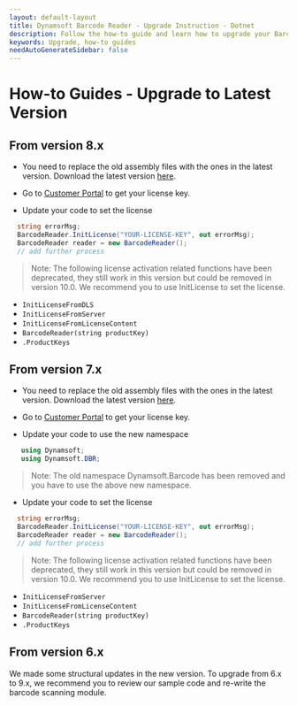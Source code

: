 ```yaml
---
layout: default-layout
title: Dynamsoft Barcode Reader - Upgrade Instruction - Dotnet
description: Follow the how-to guide and learn how to upgrade your Barcode Reader SDK version 6.x, 7.x or 8.x built for .NET to the latest version.
keywords: Upgrade, how-to guides
needAutoGenerateSidebar: false
---
```



# How-to Guides - Upgrade to Latest Version     

## From version 8.x

- You need to replace the old assembly files with the ones in the latest version. Download the latest version [here](https://www.dynamsoft.com/Downloads/Dynamic-Barcode-Reader-Download.aspx).

- Go to <a href="https://www.dynamsoft.com/customer/license/fullLicense" target="_blank">Customer Portal</a> to get your license key.

- Update your code to set the license
```csharp
  string errorMsg;
  BarcodeReader.InitLicense("YOUR-LICENSE-KEY", out errorMsg);
  BarcodeReader reader = new BarcodeReader();
  // add further process
```

>Note:
>The following license activation related functions have been deprecated, they still work in this version but could be removed in version 10.0. We recommend you to use InitLicense to set the license.

- `InitLicenseFromDLS`
- `InitLicenseFromServer`
- `InitLicenseFromLicenseContent` 
- `BarcodeReader(string productKey)` 
- `.ProductKeys` 

## From version 7.x

- You need to replace the old assembly files with the ones in the latest version. Download the latest version [here](https://www.dynamsoft.com/Downloads/Dynamic-Barcode-Reader-Download.aspx).

- Go to <a href="https://www.dynamsoft.com/customer/license/fullLicense" target="_blank">Customer Portal</a> to get your license key.

- Update your code to use the new namespace
```csharp
   using Dynamsoft;
   using Dynamsoft.DBR;
```

>Note:
>The old namespace Dynamsoft.Barcode has been removed and you have to use the above new namespace.

- Update your code to set the license
```csharp
  string errorMsg;
  BarcodeReader.InitLicense("YOUR-LICENSE-KEY", out errorMsg);
  BarcodeReader reader = new BarcodeReader();
  // add further process
```

>Note:
>The following license activation related functions have been deprecated, they still work in this version but could be removed in version 10.0. We recommend you to use InitLicense to set the license.

- `InitLicenseFromServer`
- `InitLicenseFromLicenseContent` 
- `BarcodeReader(string productKey)` 
- `.ProductKeys` 


## From version 6.x

We made some structural updates in the new version. To upgrade from 6.x to 9.x, we recommend you to review our sample code and re-write the barcode scanning module.
